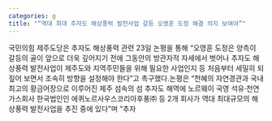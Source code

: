 ```yaml
---
categories: g
title: "“역대 최대 추자도 해상풍력 발전사업 갈등 오영훈 도정 해결 의지 보여야”"
---
```

국민의힘 제주도당은 추자도 해상풍력 관련 23일 논평을 통해 “오영훈 도정은 양측이 갈등의 골이 앞으로 더욱 깊어지기 전에 그동안의 방관자적 자세에서 벗어나 추자도 해상풍력 발전사업이 제주도와 지역주민들을 위해 필요한 사업인지 등 처음부터 세밀히 되짚어 보면서 조속히 방향을 설정해야 한다”고 촉구했다.논평은 “천혜의 자연경관과 국내최고의 황금어장으로 이루어진 제주 섬속의 섬 추자도 해역에 노르웨이 국영 석유·천연가스회사 한국법인인 에퀴노르사우스코리아후풍㈜ 등 2개 회사가 역대 최대규모의 해상풍력 발전사업을 추진 중에 있다”며 “추자